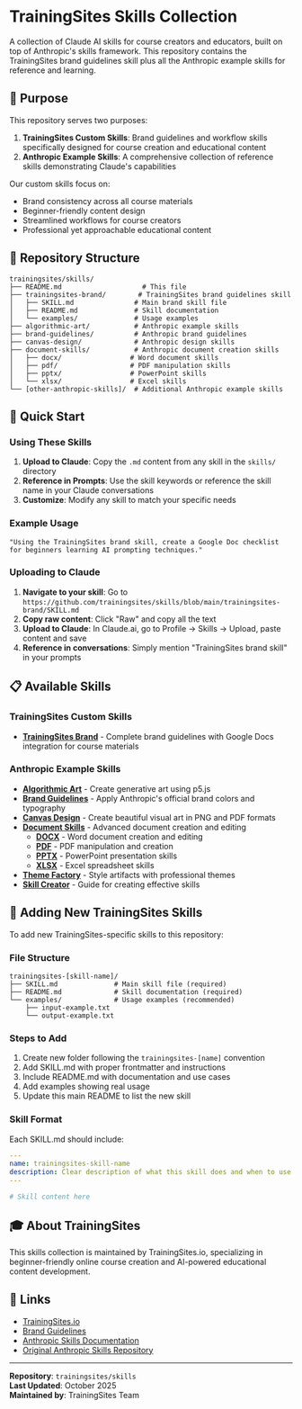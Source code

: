 # TrainingSites Skills Collection

A collection of Claude AI skills for course creators and educators, built on top of Anthropic's skills framework. This repository contains the TrainingSites brand guidelines skill plus all the Anthropic example skills for reference and learning.

## 🎯 Purpose

This repository serves two purposes:
1. **TrainingSites Custom Skills**: Brand guidelines and workflow skills specifically designed for course creation and educational content
2. **Anthropic Example Skills**: A comprehensive collection of reference skills demonstrating Claude's capabilities

Our custom skills focus on:
- Brand consistency across all course materials  
- Beginner-friendly content design
- Streamlined workflows for course creators
- Professional yet approachable educational content

## 📁 Repository Structure

```
trainingsites/skills/
├── README.md                    # This file
├── trainingsites-brand/        # TrainingSites brand guidelines skill
│   ├── SKILL.md               # Main brand skill file
│   ├── README.md              # Skill documentation
│   └── examples/              # Usage examples
├── algorithmic-art/           # Anthropic example skills
├── brand-guidelines/          # Anthropic brand guidelines
├── canvas-design/             # Anthropic design skills
├── document-skills/           # Anthropic document creation skills
│   ├── docx/                 # Word document skills
│   ├── pdf/                  # PDF manipulation skills
│   ├── pptx/                 # PowerPoint skills
│   └── xlsx/                 # Excel skills
└── [other-anthropic-skills]/  # Additional Anthropic example skills
```

## 🚀 Quick Start

### Using These Skills

1. **Upload to Claude**: Copy the `.md` content from any skill in the `skills/` directory
2. **Reference in Prompts**: Use the skill keywords or reference the skill name in your Claude conversations
3. **Customize**: Modify any skill to match your specific needs

### Example Usage

```
"Using the TrainingSites brand skill, create a Google Doc checklist for beginners learning AI prompting techniques."
```

### Uploading to Claude

1. **Navigate to your skill**: Go to `https://github.com/trainingsites/skills/blob/main/trainingsites-brand/SKILL.md`
2. **Copy raw content**: Click "Raw" and copy all the text
3. **Upload to Claude**: In Claude.ai, go to Profile → Skills → Upload, paste content and save
4. **Reference in conversations**: Simply mention "TrainingSites brand skill" in your prompts

## 📋 Available Skills

### TrainingSites Custom Skills
- **[TrainingSites Brand](trainingsites-brand/)** - Complete brand guidelines with Google Docs integration for course materials

### Anthropic Example Skills
- **[Algorithmic Art](algorithmic-art/)** - Create generative art using p5.js
- **[Brand Guidelines](brand-guidelines/)** - Apply Anthropic's official brand colors and typography
- **[Canvas Design](canvas-design/)** - Create beautiful visual art in PNG and PDF formats
- **[Document Skills](document-skills/)** - Advanced document creation and editing
  - **[DOCX](document-skills/docx/)** - Word document creation and editing
  - **[PDF](document-skills/pdf/)** - PDF manipulation and creation
  - **[PPTX](document-skills/pptx/)** - PowerPoint presentation skills
  - **[XLSX](document-skills/xlsx/)** - Excel spreadsheet skills
- **[Theme Factory](theme-factory/)** - Style artifacts with professional themes
- **[Skill Creator](skill-creator/)** - Guide for creating effective skills

## 🤝 Adding New TrainingSites Skills

To add new TrainingSites-specific skills to this repository:

### File Structure
```
trainingsites-[skill-name]/
├── SKILL.md              # Main skill file (required)
├── README.md             # Skill documentation (required) 
└── examples/             # Usage examples (recommended)
    ├── input-example.txt
    └── output-example.txt
```

### Steps to Add
1. Create new folder following the `trainingsites-[name]` convention
2. Add SKILL.md with proper frontmatter and instructions
3. Include README.md with documentation and use cases
4. Add examples showing real usage
5. Update this main README to list the new skill

### Skill Format
Each SKILL.md should include:
```yaml
---
name: trainingsites-skill-name
description: Clear description of what this skill does and when to use it
---

# Skill content here
```

## 🎓 About TrainingSites

This skills collection is maintained by TrainingSites.io, specializing in beginner-friendly online course creation and AI-powered educational content development.

## 🔗 Links

- [TrainingSites.io](https://trainingsites.io)
- [Brand Guidelines](https://trainingsites.io/docs/trainingsites-brand-details/)
- [Anthropic Skills Documentation](https://support.claude.com/en/articles/12512180-using-skills-in-claude)
- [Original Anthropic Skills Repository](https://github.com/anthropics/skills)

---

**Repository**: `trainingsites/skills`  
**Last Updated**: October 2025  
**Maintained by**: TrainingSites Team
